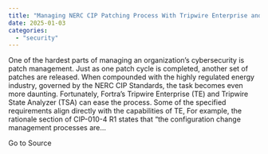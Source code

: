 ```yaml
---
title: "Managing NERC CIP Patching Process With Tripwire Enterprise and Tripwire State Analyzer"
date: 2025-01-03
categories: 
  - "security"
---
```


One of the hardest parts of managing an organization’s cybersecurity is patch management. Just as one patch cycle is completed, another set of patches are released. When compounded with the highly regulated energy industry, governed by the NERC CIP Standards, the task becomes even more daunting. Fortunately, Fortra’s Tripwire Enterprise (TE) and Tripwire State Analyzer (TSA) can ease the process. Some of the specified requirements align directly with the capabilities of TE, For example, the rationale section of CIP-010-4 R1 states that “the configuration change management processes are...

Go to Source
